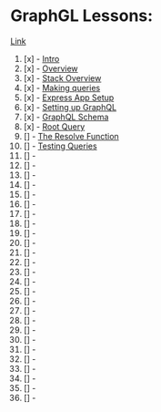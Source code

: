 # GraphGL Lessons:
[Link](https://www.youtube.com/playlist?list=PL4cUxeGkcC9iK6Qhn-QLcXCXPQUov1U7f)
1. [x] - [Intro](-)     
2. [x] - [Overview](-)     
3. [x] - [Stack Overview](-)     
4. [x] - [Making queries]()     
5. [x] - [Express App Setup]()     
6. [x] - [Setting up GraphQL]()     
7. [x] - [GraphQL Schema]()     
8. [x] - [Root Query]()     
9. [] - [The Resolve Function]()     
10. [] - [Testing Queries]()     
11. [] - []()     
12. [] - []()     
13. [] - []()     
14. [] - []()     
15. [] - []()     
16. [] - []()     
17. [] - []()     
18. [] - []()     
19. [] - []()     
20. [] - []()     
21. [] - []()     
22. [] - []()     
23. [] - []()     
24. [] - []()     
25. [] - []()     
26. [] - []()     
27. [] - []()     
28. [] - []()     
29. [] - []()     
30. [] - []()     
31. [] - []()     
32. [] - []()     
33. [] - []()     
34. [] - []()     
35. [] - []()     
36. [] - []()     